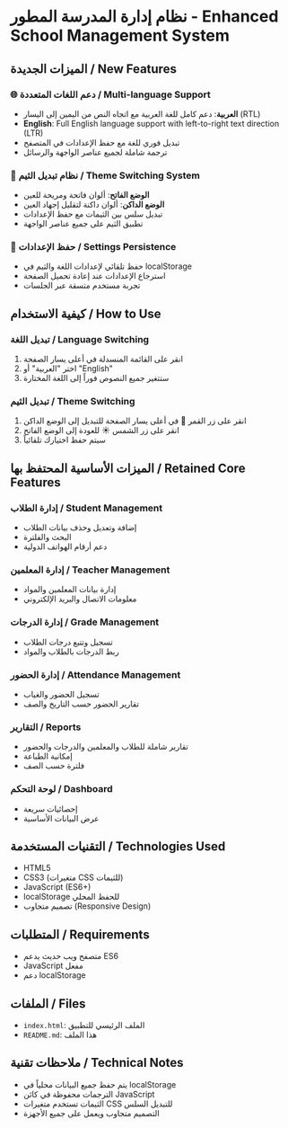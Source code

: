 # نظام إدارة المدرسة المطور - Enhanced School Management System

## الميزات الجديدة / New Features

### 🌐 دعم اللغات المتعددة / Multi-language Support
- **العربية**: دعم كامل للغة العربية مع اتجاه النص من اليمين إلى اليسار (RTL)
- **English**: Full English language support with left-to-right text direction (LTR)
- تبديل فوري للغة مع حفظ الإعدادات في المتصفح
- ترجمة شاملة لجميع عناصر الواجهة والرسائل

### 🎨 نظام تبديل الثيم / Theme Switching System
- **الوضع الفاتح**: ألوان فاتحة ومريحة للعين
- **الوضع الداكن**: ألوان داكنة لتقليل إجهاد العين
- تبديل سلس بين الثيمات مع حفظ الإعدادات
- تطبيق الثيم على جميع عناصر الواجهة

### 💾 حفظ الإعدادات / Settings Persistence
- حفظ تلقائي لإعدادات اللغة والثيم في localStorage
- استرجاع الإعدادات عند إعادة تحميل الصفحة
- تجربة مستخدم متسقة عبر الجلسات

## كيفية الاستخدام / How to Use

### تبديل اللغة / Language Switching
1. انقر على القائمة المنسدلة في أعلى يسار الصفحة
2. اختر "العربية" أو "English"
3. ستتغير جميع النصوص فوراً إلى اللغة المختارة

### تبديل الثيم / Theme Switching
1. انقر على زر القمر 🌙 في أعلى يسار الصفحة للتبديل إلى الوضع الداكن
2. انقر على زر الشمس ☀️ للعودة إلى الوضع الفاتح
3. سيتم حفظ اختيارك تلقائياً

## الميزات الأساسية المحتفظ بها / Retained Core Features

### إدارة الطلاب / Student Management
- إضافة وتعديل وحذف بيانات الطلاب
- البحث والفلترة
- دعم أرقام الهواتف الدولية

### إدارة المعلمين / Teacher Management
- إدارة بيانات المعلمين والمواد
- معلومات الاتصال والبريد الإلكتروني

### إدارة الدرجات / Grade Management
- تسجيل وتتبع درجات الطلاب
- ربط الدرجات بالطلاب والمواد

### إدارة الحضور / Attendance Management
- تسجيل الحضور والغياب
- تقارير الحضور حسب التاريخ والصف

### التقارير / Reports
- تقارير شاملة للطلاب والمعلمين والدرجات والحضور
- إمكانية الطباعة
- فلترة حسب الصف

### لوحة التحكم / Dashboard
- إحصائيات سريعة
- عرض البيانات الأساسية

## التقنيات المستخدمة / Technologies Used
- HTML5
- CSS3 (متغيرات CSS للثيمات)
- JavaScript (ES6+)
- localStorage للحفظ المحلي
- تصميم متجاوب (Responsive Design)

## المتطلبات / Requirements
- متصفح ويب حديث يدعم ES6
- JavaScript مفعل
- دعم localStorage

## الملفات / Files
- `index.html`: الملف الرئيسي للتطبيق
- `README.md`: هذا الملف

## ملاحظات تقنية / Technical Notes
- يتم حفظ جميع البيانات محلياً في localStorage
- الترجمات محفوظة في كائن JavaScript
- الثيمات تستخدم متغيرات CSS للتبديل السلس
- التصميم متجاوب ويعمل على جميع الأجهزة




